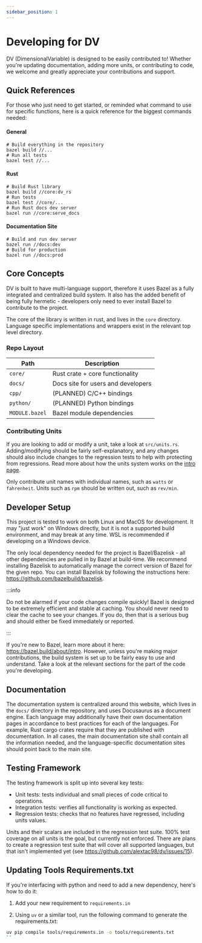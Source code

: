 ```yaml
---
sidebar_position: 1
---
```


# Developing for DV

DV (DimensionalVariable) is designed to be easily contributed to! Whether you're updating documentation, adding more units, or contributing to code, we welcome and greatly appreciate your contributions and support.

## Quick References

For those who just need to get started, or reminded what command to use for specific functions, here is a quick reference for the biggest commands needed:

#### General
```shell
# Build everything in the repository
bazel build //...
# Run all tests
bazel test //...
```

#### Rust

```shell
# Build Rust library
bazel build //core:dv_rs
# Run tests
bazel test //core/...
# Run Rust docs dev server
bazel run //core:serve_docs
```

#### Documentation Site

```shell
# Build and run dev server
bazel run //docs:dev
# Build for production
bazel run //docs:prod
```

## Core Concepts

DV is built to have multi-language support, therefore it uses Bazel as a fully integrated and centralized build system. It also has the added benefit of being fully hermetic - developers only need to ever install Bazel to contribute to the project.

The core of the library is written in rust, and lives in the `core` directory. Language specific implementations and wrappers exist in the relevant top level directory.

### Repo Layout

| Path | Description |
|---|---|
| `core/` | Rust crate + core functionality |
| `docs/` | Docs site for users and developers |
| `cpp/` | (PLANNED) C/C++ bindings |
| `python/` | (PLANNED) Python bindings |
| `MODULE.bazel` | Bazel module dependencies |

### Contributing Units

If you are looking to add or modify a unit, take a look at `src/units.rs`. Adding/modifying should be fairly self-explanatory, and any changes should also include changes to the regression tests to help with protecting from regressions. Read more about how the units system works on the [intro page](../intro.md).

Only contribute unit names with individual names, such as `watts` or `fahrenheit`. Units such as `rpm` should be written out, such as `rev/min`.

## Developer Setup

This project is tested to work on both Linux and MacOS for development. It may "just work" on Windows directly, but it is not a supported build environment, and may break at any time. WSL is recommended if developing on a Windows device.

The only local dependency needed for the project is Bazel/Bazelisk - all other dependencies are pulled in by Bazel at build-time. We recommend installing Bazelisk to automatically manage the correct version of Bazel for the given repo. You can install Bazelisk by following the instructions here: https://github.com/bazelbuild/bazelisk.

:::info

Do not be alarmed if your code changes compile quickly! Bazel is designed to be extremely efficient and stable at caching. You should never need to clear the cache to see your changes. If you do, then that is a serious bug and should either be fixed immediately or reported.

:::

If you're new to Bazel, learn more about it here: https://bazel.build/about/intro. However, unless you're making major contributions, the build system is set up to be fairly easy to use and understand. Take a look at the relevant sections for the part of the code you're developing.

## Documentation

The documentation system is centralized around this website, which lives in the `docs/` directory in the repository, and uses Docusaurus as a document engine. Each language may additionally have their own documentation pages in accordance to best practices for each of the languages. For example, Rust cargo crates require that they are published with documentation. In all cases, the main documentation site shall contain all the information needed, and the language-specific documentation sites should point back to the main site.

## Testing Framework

The testing framework is split up into several key tests:

* Unit tests: tests individual and small pieces of code critical to operations.
* Integration tests: verifies all functionality is working as expected.
* Regression tests: checks that no features have regressed, including units values.

Units and their scalars are included in the regression test suite. 100% test coverage on all units is the goal, but currently not enforced. There are plans to create a regression test suite that will cover all supported languages, but that isn't implemented yet (see https://github.com/alextac98/dv/issues/15).

## Updating Tools Requirements.txt

If you're interfacing with python and need to add a new dependency, here's how to do it:

1. Add your new requirement to `requirements.in`

2. Using `uv` or a similar tool, run the following command to generate the requirements.txt:

```bash
uv pip compile tools/requirements.in -o tools/requirements.txt
``
